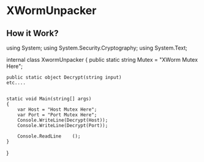 # XWormUnpacker

## How it Work?

using System;
using System.Security.Cryptography;
using System.Text;

internal class XwormUnpacker
{
    public static string Mutex = "XWorm Mutex Here";

    public static object Decrypt(string input)
    etc....


    static void Main(string[] args)
    {
        var Host = "Host Mutex Here";
        var Port = "Port Mutex Here";
        Console.WriteLine(Decrypt(Host));
        Console.WriteLine(Decrypt(Port));

        Console.ReadLine    ();
    }
}

